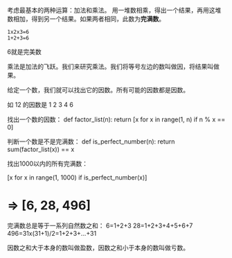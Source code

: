 考虑最基本的两种运算：加法和乘法。
用一堆数相乘，得出一个结果，再用这堆数相加，得到另一个结果。如果两者相同，此数为**完满数**。

    1x2x3=6
    1+2+3=6

6就是完美数

乘法是加法的飞跃。我们来研究乘法。我们将等号左边的数叫做因，将结果叫做果。

给定一个数，我们就可以找出它的因数。所有可能的因数都是因数。

如 12 的因数是 1 2 3 4 6

找出一个数的因数：
def factor_list(n):
    return [x for x in range(1, n) if n % x == 0]

判断一个数是不是完满数：
def is_perfect_number(n):
    return sum(factor_list(x)) == x

找出1000以内的所有完满数：

[x for x in range(1, 1000) if is_perfect_number(x)]
# => [6, 28, 496]

完满数总是等于一系列自然数之和：
    6=1+2+3
    28=1+2+3+4+5+6+7
    496=31x(31+1)/2=1+2+3+...+31

因数之和大于本身的数叫做盈数，因数之和小于本身的数叫做亏数。

